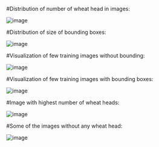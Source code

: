 
#Distribution of number of wheat head in images:

![image](https://user-images.githubusercontent.com/80167074/193519925-1b4fe5de-3a51-4a23-aa1d-283f8037db78.png)


#Distribution of size of bounding boxes:

![image](https://user-images.githubusercontent.com/80167074/193520282-ea990c62-08f3-4c43-98fb-4c7a99c0efc3.png)


#Visualization of few training images without bounding:

![image](https://user-images.githubusercontent.com/80167074/193520388-fabef189-df26-457d-ba99-e0342d8e467c.png)


#Visualization of few training images with bounding boxes:

![image](https://user-images.githubusercontent.com/80167074/193520594-1967af5b-cdd0-482b-89a6-af2596c38e0c.png)


#Image with highest number of wheat heads:

![image](https://user-images.githubusercontent.com/80167074/193520654-42453071-099e-4f15-8c8f-72262f46de0a.png)


#Some of the images without any wheat head:

![image](https://user-images.githubusercontent.com/80167074/193520731-97046804-91d7-416c-889b-a8e6c3602339.png)
